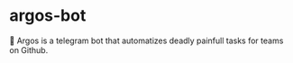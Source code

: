 # argos-bot
:construction_worker: Argos is a telegram bot that automatizes deadly painfull tasks for teams on Github. 
